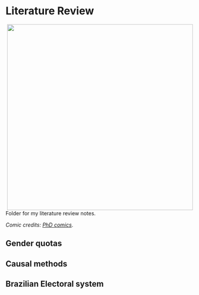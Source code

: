 # Literature Review

<img src="http://www.phdcomics.com/comics/archive/phd012903s.gif" width="500" align = "right">

Folder for my literature review notes.

_Comic credits: [PhD comics](http://phdcomics.com/comics/archive.php?comicid=333)_.


## Gender quotas



## Causal methods



## Brazilian Electoral system


